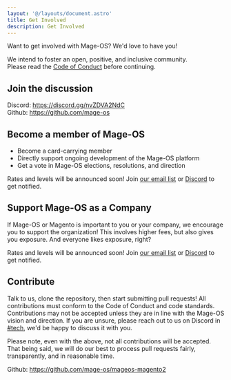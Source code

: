 ```yaml
---
layout: '@/layouts/document.astro'
title: Get Involved
description: Get Involved
---
```


Want to get involved with Mage-OS? We'd love to have you!

We intend to foster an open, positive, and inclusive community.  
Please read the [Code of Conduct](/code-of-conduct) before continuing.

## Join the discussion

Discord: https://discord.gg/nvZDVA2NdC  
Github: https://github.com/mage-os  

## Become a member of Mage-OS

- Become a card-carrying member
- Directly support ongoing development of the Mage-OS platform
- Get a vote in Mage-OS elections, resolutions, and direction

Rates and levels will be announced soon! Join [our email list](/newsletter) or [Discord](https://discord.gg/nvZDVA2NdC) to get notified.

## Support Mage-OS as a Company

If Mage-OS or Magento is important to you or your company, we encourage you to support the organization! This involves higher fees, but also gives you exposure. And everyone likes exposure, right?

Rates and levels will be announced soon! Join [our email list](/newsletter) or [Discord](https://discord.gg/nvZDVA2NdC) to get notified.

## Contribute

Talk to us, clone the repository, then start submitting pull requests! All contributions must conform to the Code of Conduct and code standards. Contributions may not be accepted unless they are in line with the Mage-OS vision and direction. If you are unsure, please reach out to us on Discord in [#tech](https://discord.com/channels/893449664093904936/950670671145467924), we'd be happy to discuss it with you.

Please note, even with the above, not all contributions will be accepted. That being said, we will do our best to process pull requests fairly, transparently, and in reasonable time.

Github: https://github.com/mage-os/mageos-magento2
